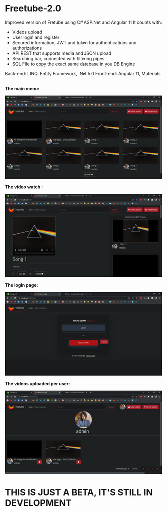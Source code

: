 # Freetube-2.0
Improved version of Fretube using C# ASP.Net and Angular 11
It counts with:
- Videos upload
- User login and register
- Secured information, JWT and token for authentications and authorizations
- API REST that supports media and JSON upload
- Searching bar, connected with filtering pipes
- SQL File to copy the exact same database in you DB Engine

Back-end: LINQ, Entity Framework, .Net 5.0
Front-end: Angular 11, Materials

<br>
<b>The main menu:</b>

![alt text](https://github.com/tomastraini/Freetube-2.0/blob/main/Images/Menu.png?raw=true)

<b>The video watch :</b>

![alt text](https://github.com/tomastraini/Freetube-2.0/blob/main/Images/VideoWatch.png?raw=true)

<b>The login page:</b>

![alt text](https://github.com/tomastraini/Freetube-2.0/blob/main/Images/Login.png?raw=true)

<b>The videos uploaded per user:</b>

![alt text](https://github.com/tomastraini/Freetube-2.0/blob/main/Images/Profile.png?raw=true)


# THIS IS JUST A BETA, IT'S STILL IN DEVELOPMENT
